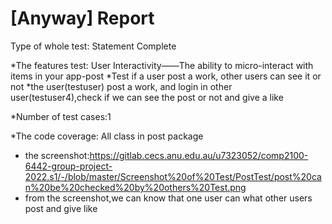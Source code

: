 # [Anyway] Report

Type of whole test: Statement Complete


*The features test: User Interactivity——The ability to micro-interact with items in your app-post
*Test if a user post a work, other users can see it or not
*the user(testuser) post a work, and login in other user(testuser4),check if we can see the post or not and give a like

*Number of test cases:1

*The code coverage:
All class in post package

* the screenshot:https://gitlab.cecs.anu.edu.au/u7323052/comp2100-6442-group-project-2022.s1/-/blob/master/Screenshot%20of%20Test/PostTest/post%20can%20be%20checked%20by%20others%20Test.png
* from the screenshot,we can know that one user can what other users post and give like




